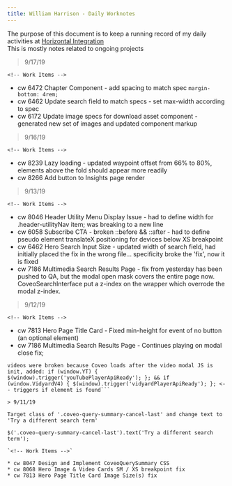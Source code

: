 ```yaml
---
title: William Harrison - Daily Worknotes
---
```


The purpose of this document is to keep a running record of my daily activities at [Horizontal Integration](http://horizontalintegration.com)  
This is mostly notes related to ongoing projects

> 9/17/19

`<!-- Work Items -->`

* cw 6472 Chapter Component - add spacing to match spec `margin-bottom: 4rem;`
* cw 6462 Update search field to match specs - set max-width according to spec
* cw 6172 Update image specs for download asset component - generated new set of images and updated component markup

> 9/16/19

`<!-- Work Items -->`

* cw 8239 Lazy loading - updated waypoint offset from 66% to 80%, elements above the fold should appear more readily
* cw 8266 Add button to Insights page render

> 9/13/19

`<!-- Work Items -->`

* cw 8046 Header Utility Menu Display Issue - had to define width for .header-utilityNav item; was breaking to a new line
* cw 6058 Subscribe CTA - broken ::before && ::after - had to define pseudo element translateX positioning for devices below XS breakpoint
* cw 6462 Hero Search Input Size - updated width of search field, had initially placed the fix in the wrong file... specificity broke the 'fix', now it is fixed
* cw 7186 Multimedia Search Results Page - fix from yesterday has been pushed to QA, but the modal open mask covers the entire page now. CoveoSearchInterface put a z-index on the wrapper which overrode the modal z-index.

> 9/12/19

`<!-- Work Items -->`

* cw 7813 Hero Page Title Card - Fixed min-height for event of no button (an optional element)
* cw 7186 Multimedia Search Results Page - Continues playing on modal close fix;

```podcasts were broken because BED did not use the unique classnames set for the two different podcast sources
videos were broken because Coveo loads after the video modal JS is init, added: if (window.YT) { $(window).trigger('youTubePlayerApiReady'); }; && if (window.VidyardV4) { $(window).trigger('vidyardPlayerApiReady'); }; <-- triggers if element is found```

> 9/11/19

Target class of '.coveo-query-summary-cancel-last' and change text to 'Try a different search term'

$('.coveo-query-summary-cancel-last').text('Try a different search term');

`<!-- Work Items -->`

* cw 8047 Design and Implement CoveoQuerySummary CSS
* cw 8068 Hero Image & Video Cards SM / XS breakpoint fix
* cw 7813 Hero Page Title Card Image Size(s) fix
